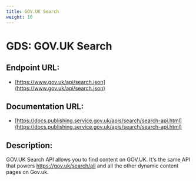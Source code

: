 ```yaml
---
title: GOV.UK Search
weight: 10
---
```


# GDS: GOV.UK Search

## Endpoint URL:
 - [https://www.gov.uk/api/search.json](https://www.gov.uk/api/search.json)

## Documentation URL:
 - [https://docs.publishing.service.gov.uk/apis/search/search-api.html](https://docs.publishing.service.gov.uk/apis/search/search-api.html)

## Description:
GOV.UK Search API allows you to find content on GOV.UK. It's the same API that powers https://gov.uk/search/all and all the other dynamic content pages on Gov.uk.

